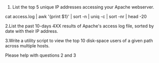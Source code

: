 1. List the top 5 unique IP addresses accessing your Apache webserver.

cat access.log | awk '{print $1}' | sort -n | uniq -c | sort -nr | head -20

2.List the past 10-days 4XX results of Apache's access log file, sorted by date with their IP address.


3.Write a utility script to view the top 10 disk-space users of a given path across multiple hosts.




Please help with questions 2 and 3
